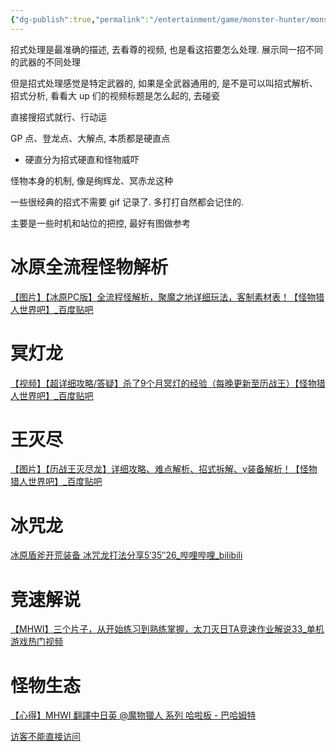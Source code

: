 ```yaml
---
{"dg-publish":true,"permalink":"/entertainment/game/monster-hunter/monster/!monster/"}
---
```



招式处理是最准确的描述, 去看尊的视频, 也是看这招要怎么处理. 展示同一招不同的武器的不同处理

但是招式处理感觉是特定武器的, 如果是全武器通用的, 是不是可以叫招式解析、招式分析, 看看大 up 们的视频标题是怎么起的, 去碰瓷

直接搜招式就行、行动运

GP 点、登龙点、大解点, 本质都是硬直点

+ 硬直分为招式硬直和怪物威吓

怪物本身的机制, 像是绚辉龙、冥赤龙这种

一些很经典的招式不需要 gif 记录了. 多打打自然都会记住的.

主要是一些时机和站位的把控, 最好有图做参考

# 冰原全流程怪物解析

[【图片】【冰原PC版】全流程怪解析，聚魔之地详细玩法，客制素材表！【怪物猎人世界吧】\_百度贴吧](https://tieba.baidu.com/p/6432422747#129249373868l)

# 冥灯龙

[【视频】【超详细攻略/答疑】杀了9个月冥灯的经验（每晚更新至历战王）【怪物猎人世界吧】\_百度贴吧](https://tieba.baidu.com/p/5931108631)

# 王灭尽

[【图片】【历战王灭尽龙】详细攻略、难点解析、招式拆解、γ装备解析！【怪物猎人世界吧】\_百度贴吧](https://tieba.baidu.com/p/6132835977)

# 冰咒龙

[冰原盾斧开荒装备 冰咒龙打法分享5′35″26\_哔哩哔哩\_bilibili](https://www.bilibili.com/video/BV17e411X7Da/?spm_id_from=333.1007.tianma.1-1-1.click&vd_source=f8573a6196003ad3683f1c1a403d3431)

# 竞速解说

[【MHWI】三个片子，从开始练习到熟练掌握，太刀灭日TA竞速作业解说33\_单机游戏热门视频](https://www.bilibili.com/video/BV1Jw411s7Kp/?spm_id_from=333.1007.tianma.1-1-1.click&vd_source=f8573a6196003ad3683f1c1a403d3431)

# 怪物生态

[【心得】MHWI 翻譯中日英 @魔物獵人 系列 哈啦板 - 巴哈姆特](https://forum.gamer.com.tw/C.php?bsn=5786&snA=151736)

[访客不能直接访问](https://g.nga.cn/read.php?tid=19132278&rand=914)
